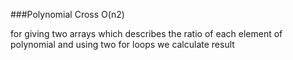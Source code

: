 ###Polynomial Cross O(n2)

for giving two arrays which describes the ratio of each element of polynomial and using two for loops we calculate result